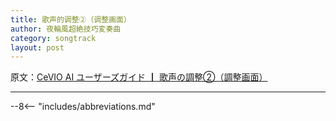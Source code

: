 ```yaml
---
title: 歌声的调整②（调整画面）
author: 夜輪風超絶技巧変奏曲
category: songtrack
layout: post
---
```

原文：[CeVIO AI ユーザーズガイド ┃ 歌声の調整②（調整画面）](https://cevio.jp/guide/cevio_ai/songtrack/song_07/)

---



--8<-- "includes/abbreviations.md"

